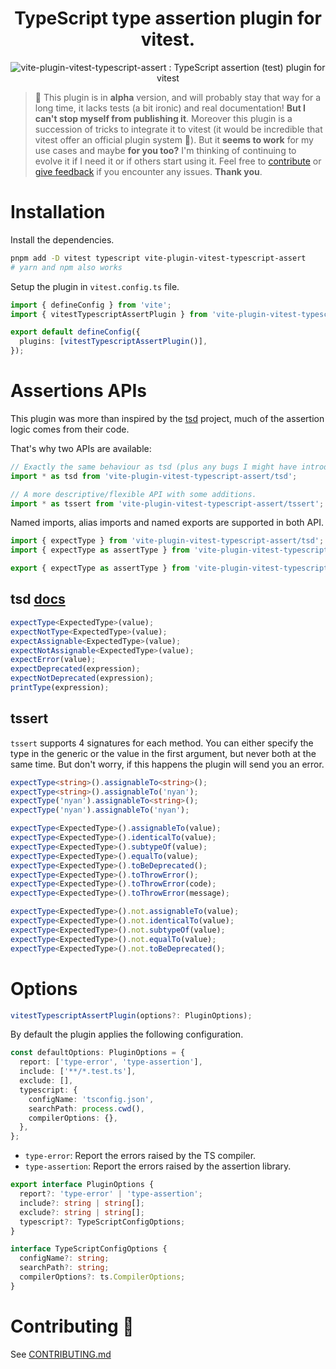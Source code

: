 <h1 align="center">TypeScript type assertion plugin for vitest.</h1>

<p align="center">
  <img src="https://user-images.githubusercontent.com/62928763/178766707-5dd3b80f-b20f-474b-b8d4-623c00b5eac1.PNG" alt="vite-plugin-vitest-typescript-assert : TypeScript assertion (test) plugin for vitest">
</p>

> 📌 This plugin is in **alpha** version, and will probably stay that way for a long time, it lacks tests (a bit ironic) and real documentation! **But I can't stop myself from publishing it**. Moreover this plugin is a succession of tricks to integrate it to vitest (it would be incredible that vitest offer an official plugin system 💜). But it **seems to work** for my use cases and maybe **for you too?** I'm thinking of continuing to evolve it if I need it or if others start using it. Feel free to [contribute](contributing) or [give feedback](https://github.com/skarab42/vite-plugin-vitest-typescript-assert/issues) if you encounter any issues. **Thank you**.

# Installation

Install the dependencies.

```bash
pnpm add -D vitest typescript vite-plugin-vitest-typescript-assert
# yarn and npm also works
```

Setup the plugin in `vitest.config.ts` file.

```ts
import { defineConfig } from 'vite';
import { vitestTypescriptAssertPlugin } from 'vite-plugin-vitest-typescript-assert';

export default defineConfig({
  plugins: [vitestTypescriptAssertPlugin()],
});
```

# Assertions APIs

This plugin was more than inspired by the [tsd](https://github.com/SamVerschueren/tsd) project, much of the assertion logic comes from their code.

That's why two APIs are available:

```ts
// Exactly the same behaviour as tsd (plus any bugs I might have introduced 🙈)
import * as tsd from 'vite-plugin-vitest-typescript-assert/tsd';
```

```ts
// A more descriptive/flexible API with some additions.
import * as tssert from 'vite-plugin-vitest-typescript-assert/tssert';
```

Named imports, alias imports and named exports are supported in both API.

```ts
import { expectType } from 'vite-plugin-vitest-typescript-assert/tsd';
import { expectType as assertType } from 'vite-plugin-vitest-typescript-assert/tsd';

export { expectType as assertType } from 'vite-plugin-vitest-typescript-assert/tsd';
```

## tsd [docs](https://github.com/SamVerschueren/tsd#assertions)

```ts
expectType<ExpectedType>(value);
expectNotType<ExpectedType>(value);
expectAssignable<ExpectedType>(value);
expectNotAssignable<ExpectedType>(value);
expectError(value);
expectDeprecated(expression);
expectNotDeprecated(expression);
printType(expression);
```

## tssert

`tssert` supports 4 signatures for each method. You can either specify the type in the generic or the value in the first argument, but never both at the same time. But don't worry, if this happens the plugin will send you an error.

```ts
expectType<string>().assignableTo<string>();
expectType<string>().assignableTo('nyan');
expectType('nyan').assignableTo<string>();
expectType('nyan').assignableTo('nyan');
```

```ts
expectType<ExpectedType>().assignableTo(value);
expectType<ExpectedType>().identicalTo(value);
expectType<ExpectedType>().subtypeOf(value);
expectType<ExpectedType>().equalTo(value);
expectType<ExpectedType>().toBeDeprecated();
expectType<ExpectedType>().toThrowError();
expectType<ExpectedType>().toThrowError(code);
expectType<ExpectedType>().toThrowError(message);

expectType<ExpectedType>().not.assignableTo(value);
expectType<ExpectedType>().not.identicalTo(value);
expectType<ExpectedType>().not.subtypeOf(value);
expectType<ExpectedType>().not.equalTo(value);
expectType<ExpectedType>().not.toBeDeprecated();
```

# Options

```ts
vitestTypescriptAssertPlugin(options?: PluginOptions);
```

By default the plugin applies the following configuration.

```ts
const defaultOptions: PluginOptions = {
  report: ['type-error', 'type-assertion'],
  include: ['**/*.test.ts'],
  exclude: [],
  typescript: {
    configName: 'tsconfig.json',
    searchPath: process.cwd(),
    compilerOptions: {},
  },
};
```

- `type-error`: Report the errors raised by the TS compiler.
- `type-assertion`: Report the errors raised by the assertion library.

```ts
export interface PluginOptions {
  report?: 'type-error' | 'type-assertion';
  include?: string | string[];
  exclude?: string | string[];
  typescript?: TypeScriptConfigOptions;
}

interface TypeScriptConfigOptions {
  configName?: string;
  searchPath?: string;
  compilerOptions?: ts.CompilerOptions;
}
```

# Contributing 💜

See [CONTRIBUTING.md](https://github.com/skarab42/vite-plugin-vitest-typescript-assert/blob/main/CONTRIBUTING.md)
